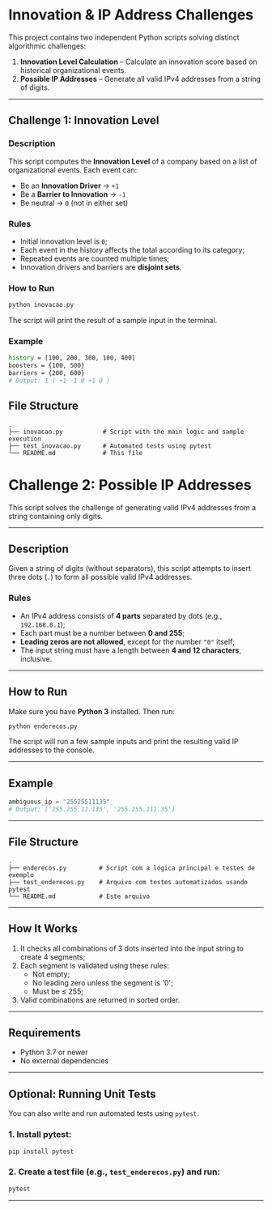 # Innovation & IP Address Challenges

This project contains two independent Python scripts solving distinct algorithmic challenges:

1. **Innovation Level Calculation** – Calculate an innovation score based on historical organizational events.
2. **Possible IP Addresses** – Generate all valid IPv4 addresses from a string of digits.

---

## Challenge 1: Innovation Level

### Description

This script computes the **Innovation Level** of a company based on a list of organizational events. Each event can:

- Be an **Innovation Driver** → `+1`
- Be a **Barrier to Innovation** → `-1`
- Be neutral → `0` (not in either set)

### Rules

- Initial innovation level is `0`;
- Each event in the history affects the total according to its category;
- Repeated events are counted multiple times;
- Innovation drivers and barriers are **disjoint sets**.

### How to Run

```bash
python inovacao.py
```
The script will print the result of a sample input in the terminal.

### Example
```bash
history = [100, 200, 300, 100, 400]
boosters = {100, 500}
barriers = {200, 600}
# Output: 1 ( +1 -1 0 +1 0 )
````

## File Structure

```
.
├── inovacao.py           # Script with the main logic and sample execution
├── test_inovacao.py      # Automated tests using pytest
└── README.md             # This file
```

# Challenge 2: Possible IP Addresses

This script solves the challenge of generating valid IPv4 addresses from a string containing only digits.

---

## Description

Given a string of digits (without separators), this script attempts to insert three dots (`.`) to form all possible valid IPv4 addresses.

### Rules

- An IPv4 address consists of **4 parts** separated by dots (e.g., `192.168.0.1`);
- Each part must be a number between **0 and 255**;
- **Leading zeros are not allowed**, except for the number `"0"` itself;
- The input string must have a length between **4 and 12 characters**, inclusive.

---

## How to Run

Make sure you have **Python 3** installed. Then run:

```bash
python enderecos.py
```

The script will run a few sample inputs and print the resulting valid IP addresses to the console.

---

## Example

```python
ambiguous_ip = "25525511135"
# Output: ['255.255.11.135', '255.255.111.35']
```

---

## File Structure

```
.
├── enderecos.py         # Script com a lógica principal e testes de exemplo
├── test_enderecos.py    # Arquivo com testes automatizados usando pytest
└── README.md            # Este arquivo
```

---

## How It Works

1. It checks all combinations of 3 dots inserted into the input string to create 4 segments;
2. Each segment is validated using these rules:
   - Not empty;
   - No leading zero unless the segment is '0';
   - Must be ≤ 255;
3. Valid combinations are returned in sorted order.

---

## Requirements

- Python 3.7 or newer
- No external dependencies

---

## Optional: Running Unit Tests

You can also write and run automated tests using `pytest`.

### 1. Install pytest:

```bash
pip install pytest
```

### 2. Create a test file (e.g., `test_enderecos.py`) and run:

```bash
pytest
```

---


